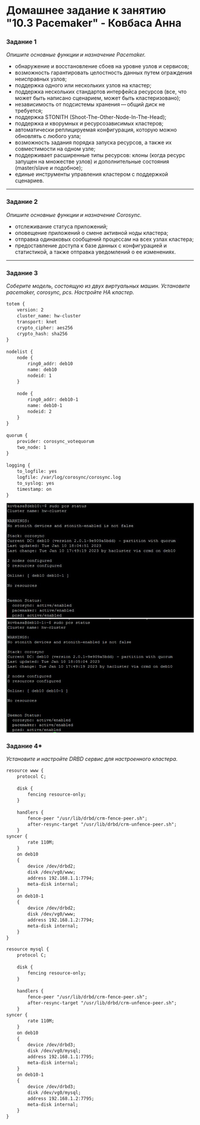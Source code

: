 # Домашнее задание к занятию "10.3 Pacemaker" - Ковбаса Анна


### Задание 1

*Опишите основные функции и назначение Pacemaker.*

- обнаружение и восстановление сбоев на уровне узлов и сервисов;
- возможность гарантировать целостность данных путем ограждения неисправных узлов;
- поддержка одного или нескольких узлов на кластер;
- поддержка нескольких стандартов интерфейса ресурсов (все, что может быть написано сценарием, может быть кластеризовано);
- независимость от подсистемы хранения — общий диск не требуется;
- поддержка STONITH (Shoot-The-Other-Node-In-The-Head);
- поддержка и кворумных и ресурсозависимых кластеров;
- автоматически реплицируемая конфигурация, которую можно обновлять с любого узла;
- возможность задания порядка запуска ресурсов, а также их совместимости на одном узле;
- поддерживает расширенные типы ресурсов: клоны (когда ресурс запущен на множестве узлов) и дополнительные состояния (master/slave и подобное);
- единые инструменты управления кластером с поддержкой сценариев.

---

### Задание 2

*Опишите основные функции и назначение Corosync.*

- отслеживание статуса приложений;
- оповещение приложений о смене активной ноды кластера;
- отправка одинаковых сообщений процессам на всех узлах кластера;
- предоставление доступа к базе данных с конфигурацией и статистикой, а также отправка уведомлений о ее изменениях.


---

### Задание 3

*Соберите модель, состоящую из двух виртуальных машин. Установите pacemaker, corosync, pcs. Настройте HA кластер.*


```
totem {
    version: 2
    cluster_name: hw-cluster
    transport: knet
    crypto_cipher: aes256
    crypto_hash: sha256
}

nodelist {
    node {
        ring0_addr: deb10
        name: deb10
        nodeid: 1
    }

    node {
        ring0_addr: deb10-1
        name: deb10-1
        nodeid: 2
    }
}

quorum {
    provider: corosync_votequorum
    two_node: 1
}

logging {
    to_logfile: yes
    logfile: /var/log/corosync/corosync.log
    to_syslog: yes
    timestamp: on
}
```


![3-1](https://github.com/kovbasaad/10-03-homework/blob/main/img/10.jpeg)
![3-2](https://github.com/kovbasaad/10-03-homework/blob/main/img/10-1.jpg)

### Задание 4*

*Установите и настройте DRBD сервис для настроенного кластера.*

```
resource www {
    protocol C;

    disk {
        fencing resource-only;
    }

    handlers {
        fence-peer "/usr/lib/drbd/crm-fence-peer.sh";
        after-resync-target "/usr/lib/drbd/crm-unfence-peer.sh";
    }
syncer {
        rate 110M;
    }
    on deb10
    {
        device /dev/drbd2;
        disk /dev/vg0/www;
        address 192.168.1.1:7794;
        meta-disk internal;
    }
    on deb10-1
    {
        device /dev/drbd2;
        disk /dev/vg0/www;
        address 192.168.1.2:7794;
        meta-disk internal;
    }
}
```

```
resource mysql {
    protocol C;

    disk {
        fencing resource-only;
    }

    handlers {
        fence-peer "/usr/lib/drbd/crm-fence-peer.sh";
        after-resync-target "/usr/lib/drbd/crm-unfence-peer.sh";
    }
syncer {
        rate 110M;
    }
    on deb10
    {
        device /dev/drbd3;
        disk /dev/vg0/mysql;
        address 192.168.1.1:7795;
        meta-disk internal;
    }
    on deb10-1
    {
        device /dev/drbd3;
        disk /dev/vg0/mysql;
        address 192.168.1.2:7795;
        meta-disk internal;
    }
}

```
